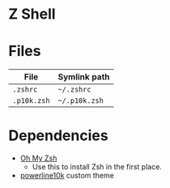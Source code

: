 # Z Shell

# Files

| File | Symlink path |
| - | - |
| `.zshrc` | `~/.zshrc` |
| `.p10k.zsh` | `~/.p10k.zsh` |

# Dependencies

- [Oh My Zsh](https://github.com/robbyrussell/oh-my-zsh)
  - Use this to install Zsh in the first place.
- [powerline10k](https://github.com/romkatv/powerlevel10k) custom theme